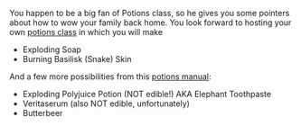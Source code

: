 You happen to be a big fan of Potions class, so he gives you some pointers about
how to wow your family back home. You look forward to hosting your own
[potions class](http://www.mykidsadventures.com/harry-potter-potions/)
in which you will make

- Exploding Soap
- Burning Basilisk (Snake) Skin

And a few more possibilities from this [potions manual](http://imaginationsoup.net/2015/07/24/harry-potter-potions-class-experiments/):

- Exploding Polyjuice Potion (NOT edible!) AKA Elephant Toothpaste
- Veritaserum (also NOT edible, unfortunately)
- Butterbeer
